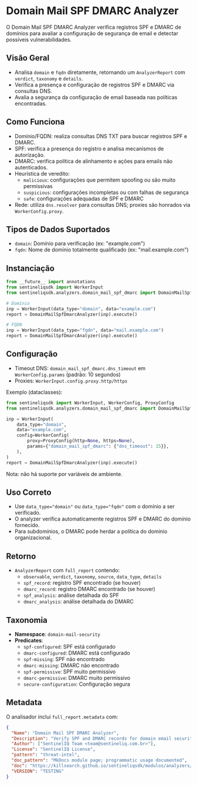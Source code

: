 # Domain Mail SPF DMARC Analyzer

O Domain Mail SPF DMARC Analyzer verifica registros SPF e DMARC de domínios para avaliar
a configuração de segurança de email e detectar possíveis vulnerabilidades.

## Visão Geral

- Analisa `domain` e `fqdn` diretamente, retornando um `AnalyzerReport` com
  `verdict`, `taxonomy` e `details`.
- Verifica a presença e configuração de registros SPF e DMARC via consultas DNS.
- Avalia a segurança da configuração de email baseada nas políticas encontradas.

## Como Funciona

- Domínio/FQDN: realiza consultas DNS TXT para buscar registros SPF e DMARC.
- SPF: verifica a presença do registro e analisa mecanismos de autorização.
- DMARC: verifica política de alinhamento e ações para emails não autenticados.
- Heurística de veredito:
  - `malicious`: configurações que permitem spoofing ou são muito permissivas
  - `suspicious`: configurações incompletas ou com falhas de segurança
  - `safe`: configurações adequadas de SPF e DMARC
- Rede: utiliza `dns.resolver` para consultas DNS; proxies são honrados via `WorkerConfig.proxy`.

## Tipos de Dados Suportados

- `domain`: Domínio para verificação (ex: "example.com")
- `fqdn`: Nome de domínio totalmente qualificado (ex: "mail.example.com")

## Instanciação

```python
from __future__ import annotations
from sentineliqsdk import WorkerInput
from sentineliqsdk.analyzers.domain_mail_spf_dmarc import DomainMailSpfDmarcAnalyzer

# Domínio
inp = WorkerInput(data_type="domain", data="example.com")
report = DomainMailSpfDmarcAnalyzer(inp).execute()

# FQDN
inp = WorkerInput(data_type="fqdn", data="mail.example.com")
report = DomainMailSpfDmarcAnalyzer(inp).execute()
```

## Configuração

- Timeout DNS: `domain_mail_spf_dmarc.dns_timeout` em `WorkerConfig.params` (padrão: 10 segundos)
- Proxies: `WorkerInput.config.proxy.http/https`

Exemplo (dataclasses):

```python
from sentineliqsdk import WorkerInput, WorkerConfig, ProxyConfig
from sentineliqsdk.analyzers.domain_mail_spf_dmarc import DomainMailSpfDmarcAnalyzer

inp = WorkerInput(
    data_type="domain",
    data="example.com",
    config=WorkerConfig(
        proxy=ProxyConfig(http=None, https=None),
        params={"domain_mail_spf_dmarc": {"dns_timeout": 15}},
    ),
)
report = DomainMailSpfDmarcAnalyzer(inp).execute()
```

Nota: não há suporte por variáveis de ambiente.

## Uso Correto

- Use `data_type="domain"` ou `data_type="fqdn"` com o domínio a ser verificado.
- O analyzer verifica automaticamente registros SPF e DMARC do domínio fornecido.
- Para subdomínios, o DMARC pode herdar a política do domínio organizacional.

## Retorno

- `AnalyzerReport` com `full_report` contendo:
  - `observable`, `verdict`, `taxonomy`, `source`, `data_type`, `details`
  - `spf_record`: registro SPF encontrado (se houver)
  - `dmarc_record`: registro DMARC encontrado (se houver)
  - `spf_analysis`: análise detalhada do SPF
  - `dmarc_analysis`: análise detalhada do DMARC

## Taxonomia

- **Namespace**: `domain-mail-security`
- **Predicates**:
  - `spf-configured`: SPF está configurado
  - `dmarc-configured`: DMARC está configurado
  - `spf-missing`: SPF não encontrado
  - `dmarc-missing`: DMARC não encontrado
  - `spf-permissive`: SPF muito permissivo
  - `dmarc-permissive`: DMARC muito permissivo
  - `secure-configuration`: Configuração segura

## Metadata

O analisador inclui `full_report.metadata` com:

```json
{
  "Name": "Domain Mail SPF DMARC Analyzer",
  "Description": "Verify SPF and DMARC records for domain email security assessment",
  "Author": ["SentinelIQ Team <team@sentineliq.com.br>"],
  "License": "SentinelIQ License",
  "pattern": "threat-intel",
  "doc_pattern": "MkDocs module page; programmatic usage documented",
  "doc": "https://killsearch.github.io/sentineliqsdk/modulos/analyzers/domain_mail_spf_dmarc/",
  "VERSION": "TESTING"
}
```